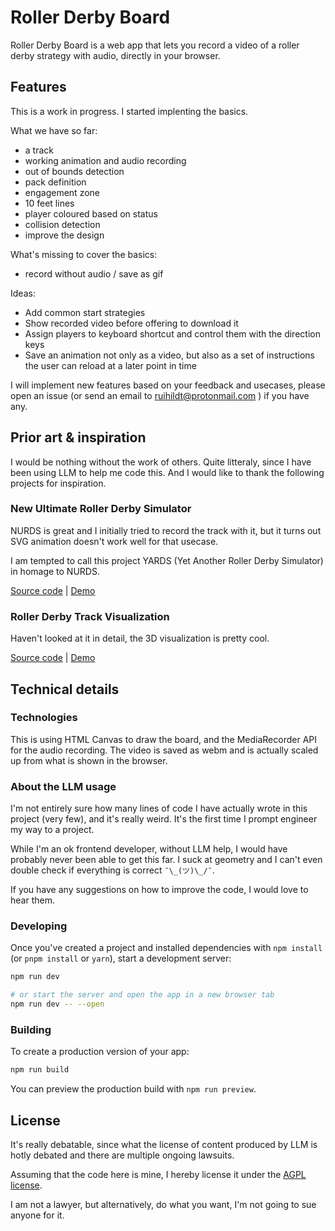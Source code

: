 # Roller Derby Board

Roller Derby Board is a web app that lets you record a video of a roller derby strategy with audio, directly in your browser.

## Features

This is a work in progress. I started implenting the basics.

What we have so far:

- a track
- working animation and audio recording
- out of bounds detection
- pack definition
- engagement zone
- 10 feet lines
- player coloured based on status
- collision detection
- improve the design

What's missing to cover the basics:

- record without audio / save as gif

Ideas:

- Add common start strategies
- Show recorded video before offering to download it
- Assign players to keyboard shortcut and control them with the direction keys
- Save an animation not only as a video, but also as a set of instructions the user can reload at a later point in time

I will implement new features based on your feedback and usecases, please open an issue (or send an email to ruihildt@protonmail.com ) if you have any.

## Prior art & inspiration

I would be nothing without the work of others. Quite litteraly, since I have been using LLM to help me code this. And I would like to thank the following projects for inspiration.

### New Ultimate Roller Derby Simulator

NURDS is great and I initially tried to record the track with it, but it turns out SVG animation doesn't work well for that usecase.

I am tempted to call this project YARDS (Yet Another Roller Derby Simulator) in homage to NURDS.

[Source code](https://github.com/fa-bien/nurds) | [Demo](https://nurds.space/)

### Roller Derby Track Visualization

Haven't looked at it in detail, the 3D visualization is pretty cool.

[Source code](https://github.com/webdingens/track-viz) | [Demo](https://trackviz.netlify.app/)

## Technical details

### Technologies

This is using HTML Canvas to draw the board, and the MediaRecorder API for the audio recording. The video is saved as webm and is actually scaled up from what is shown in the browser.

### About the LLM usage

I'm not entirely sure how many lines of code I have actually wrote in this project (very few), and it's really weird. It's the first time I prompt engineer my way to a project.

While I'm an ok frontend developer, without LLM help, I would have probably never been able to get this far. I suck at geometry and I can't even double check if everything is correct `¯\_(ツ)\_/¯`.

If you have any suggestions on how to improve the code, I would love to hear them.

### Developing

Once you've created a project and installed dependencies with `npm install` (or `pnpm install` or `yarn`), start a development server:

```bash
npm run dev

# or start the server and open the app in a new browser tab
npm run dev -- --open
```

### Building

To create a production version of your app:

```bash
npm run build
```

You can preview the production build with `npm run preview`.

## License

It's really debatable, since what the license of content produced by LLM is hotly debated and there are multiple ongoing lawsuits.

Assuming that the code here is mine, I hereby license it under the [AGPL license](https://www.gnu.org/licenses/agpl-3.0.en.html).

I am not a lawyer, but alternatively, do what you want, I'm not going to sue anyone for it.
